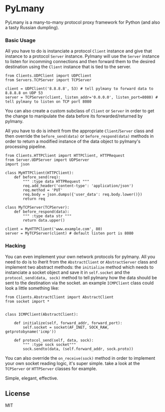 # PyLmany

PyLmany is a many-to-many protocol proxy framework for Python (and also a tasty Russian dumpling).

### Basic Usage
All you have to do is instanciate a protocol ```Client``` instance and give that instance to a protocol ```Server``` instance. Pylmany will use the ```Server``` instance to listen for incomming connections and then forward them to the desired destination using the ```Client``` instance that is tied to the server.

```
from Clients.UDPClient import UDPClient
from Servers.TCPServer import TCPServer

client = UDPClient('8.8.8.8', 53) # tell pylmany to forward data to 8.8.8.8 on UDP 53
server = TCPServer(client, listen_addr='0.0.0.0', listen_port=8080) # tell pylmany to listen on TCP port 8080
```

You can also create a custom subclass of ```Client``` or ```Server``` in order to get the change to manipulate the data before its forwarded/returned by pylmany.

All you have to do is inherit from the appropriate ```Client```/```Server``` class and then override the ```before_send(data)``` or ```before_respond(data)``` methods in order to return a modified instance of the data object to pylmany's processing pipeline.

```
from Clients.HTTPClient import HTTPClient, HTTPRequest
from Server.UDPServer import UDPServer
import json

class MyHTTPClient(HTTPClient):
    def before_send(req):
        """ :type data HTTPRequest """
        req.add_header('content-type': 'application/json')
        req.method = 'PUT'
        req.body = json.dumps({'user_data': req.body.lower()})
        return req

class MyTCPServer(TCPServer):
    def before_respond(data):
        """ :type data str """
        return data.upper()

client = MyHTTPClient('www.example.com', 80)
server = MyTCPServer(client) # default listen port is 8080

```

### Hacking
You can even implement your own network protocols for pylmany. All you need to do is to iherit from the ```AbstractClient``` or ```AbstractServer``` class and implement two abstract methods: the ```initialize``` method which needs to instanciate a socket object and save it in ```self.socket``` and the ```protocol_send(data, sock)``` method to tell pylmany how the data should be sent to the destination via the socket. 
an example ```ICMPClient``` class could look a little something like:

```
from Clients.AbstractClient import AbstractClient
from socket import *


class ICMPClient(AbstractClient):

    def initialize(self, forward_addr, forward_port):
        self.socket = socket(AF_INET, SOCK_RAW, getprotobyname('icmp'))

    def protocol_send(self, data, sock):
        """ :type sock socket"""
        sock.sendto(data, (self.forward_addr, sock.proto))

```
You can also override the ```on_receive(sock)``` method in order to implement your own socket reading logic, it's super simple. 
take a look at the ```TCPServer``` or ```HTTPServer``` classes for example.

Simple, elegant, effective.


License
----
MIT
